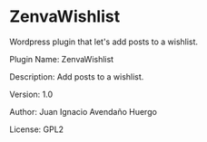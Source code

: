 # ZenvaWishlist

Wordpress plugin that let's add posts to a wishlist.

Plugin Name: ZenvaWishlist

Description: Add posts to a wishlist.

Version: 1.0

Author: Juan Ignacio Avendaño Huergo

License: GPL2